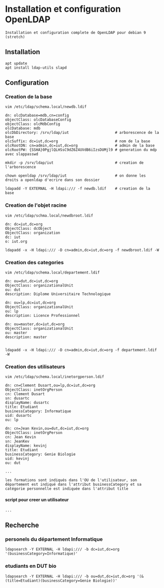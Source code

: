 # Installation et configuration OpenLDAP

	Installation et configuration complete de OpenLDAP pour debian 9 (stretch)

## Installation

	apt update
	apt install ldap-utils slapd

## Configuration

### Creation de la base

	vim /etc/ldap/schema.local/newdb.ldif

	dn: olcDatabase=mdb,cn=config 
	objectClass: olcDatabaseConfig 
	objectClass: olcMdbConfig 
	olcDatabase: mdb 
	olcDbDirectory: /srv/ldap/iut                     # arborescence de la base 
	olcSuffix: dc=iut,dc=org                          # nom de la base 
	olcRootDN: cn=admin,dc=iut,dc=org                 # admin de la base 
	olcRootPW: {SSHA}0PgjlQLHSsC9dZ6Z4UVdB6iIzsDUMjl9 # generation du mdp avec slappasswd

	mkdir -p /srv/ldap/iut                            # creation de l'arborescence

	chown openldap /srv/ldap/iut                      # on donne les droits a openldap d'ecrire dans son dossier

	ldapadd -Y EXTERNAL -H ldapi:/// -f newdb.ldif    # creation de la base

### Creation de l'objet racine

	vim /etc/ldap/schma.local/newdbroot.ldif

	dn: dc=iut,dc=org
	ObjectClass: dcObject
	ObjectClass: organization
	dc: iut
	o: iut.org

	ldapadd -x -H ldapi:/// -D cn=admin,dc=iut,dc=org -f newdbroot.ldif -W

### Creation des categories

	vim /etc/ldap/schema.local/departement.ldif

	dn: ou=dut,dc=iut,dc=org
	ObjectClass: organizationalUnit
	ou: dut
	description: Diplome Universitaire Technologique

	dn: ou=lp,dc=iut,dc=org
	ObjectClass: organizationalUnit
	ou: lp
	description: Licence Professionnel

	dn: ou=master,dc=iut,dc=org
	ObjectClass: organizationalUnit
	ou: master
	description: master


	ldapadd -x -H ldapi:/// -D cn=admin,dc=iut,dc=org -f departement.ldif -W

### Creation des utilisateurs

	vim /etc/ldap/schema.local/inetorgperson.ldif

	dn: cn=Clement Dusart,ou=lp,dc=iut,dc=org
	ObjectClass: inetOrgPerson
	cn: Clement Dusart
	sn: dusartc
	displayName: dusartc
	title: Etudiant
	businessCategory: Informatique
	uid: dusartc
	ou: lp

	dn: cn=Jean Kevin,ou=dut,dc=iut,dc=org
	ObjectClass: inetOrgPerson
	cn: Jean Kevin
	sn: JeanKev
	displayName: kevinj
	title: Etudiant
	businessCategory: Genie Biologie
	uid: kevinj
	ou: dut

	...

	les formations sont indiqués dans l'OU de l'utilisateur, son département est indiqué dans l'attribut businessCategory et sa catégorie personnelle est indiquée dans l'attribut title

#### script pour creer un utilisateur

	...

## Recherche

### personels du département Informatique

	ldapsearch -Y EXTERNAL -H ldapi:/// -b dc=iut,dc=org '(businessCategory=Informatique)'

### etudiants en DUT bio
	
	ldapsearch -Y EXTERNAL -H ldapi:/// -b ou=dut,dc=iut,dc=org '(&(title=Etudiant)(businessCategory=Genie Biologie))'
